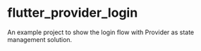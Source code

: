 # flutter_provider_login
An example project to show the login flow with Provider as state management solution.
